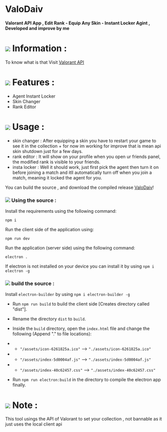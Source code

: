 # ValoDaiv
**Valorant API App , Edit Rank - Equip Any Skin - Instant Locker Agint , Developed and improve by me**

# ![](https://svgshare.com/i/vJ6.svg) Information :
To know what is that Visit [Valorant API](https://valapidocs.techchrism.me/)

# ![](https://img.icons8.com/?size=60&id=A1J30r5KcCb7&format=svg) Features :
* Agent Instant Locker
* Skin Changer
* Rank Editor

# ![](https://img.icons8.com/?size=60&id=DWiebo2M1Bbt&format=svg) Usage :

* skin changer : After equipping a skin you have to restart your game to see it in the collection + for now im working for improve that is mean api skin shutdown just for a few days.
* rank editor : It will show on your profile when you open ur friends panel, the modified rank is visible to your friends.
* insta locker : Well it should work, just first pick the agent then turn it on before joining a match and itll automatically turn off when you join a match, meaning it locked the agent for you.

You can build the source , and download the compiled release [ValoDaiv](https://github.com/McDaived/ValoDaiv/releases)!

### ![](https://img.icons8.com/?size=60&id=N5H8YRvduAGy&format=svg) Using the source :
Install the requirements using the following command:
```
npm i
```

Run the client side of the application using:
```
npm run dev
```

Run the application (server side) using the following command:
```
electron .
```
If electron is not installed on your device you can install it by using `npm i electron -g`

### ![](https://img.icons8.com/?size=60&id=695f80k5O5d9&format=svg) build the source :

Install `electron-builder` by using `npm i electron-builder -g`

* Run `npm run build` to build the client side [Creates directory called "dist"].

* Rename the directory `dist` to `build`.

* Inside the `build` directory, open the `index.html` file and change the following (Append "." to file locations):
* * `"/assets/icon-6261825a.ico"` --> `"./assets/icon-6261825a.ico"`
* * `"/assets/index-5d0004af.js"` --> `"./assets/index-5d0004af.js"`
* * `"/assets/index-40c62457.css"` --> `"./assets/index-40c62457.css"`

* Run `npm run electron:build` in the directory to compile the electron app finally.

# ![](https://img.icons8.com/?size=60&id=y5gZPP6Eb5gS&format=svg) Note :
This tool usings the API of Valorant to set your collection , not bannable as it just uses the local client api

